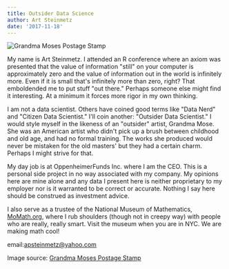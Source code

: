 ```yaml
---
title: Outsider Data Science
author: Art Steinmetz
date: '2017-11-18'
---
```


![Grandma Moses Postage Stamp](https://en.wikipedia.org/wiki/Grandma_Moses#/media/File:GrandmaMosesStamp1969.jpg)

My name is Art Steinmetz.  I attended an R conference where an axiom was presented that the value of information "still" on your computer is approximately zero and the value of information out in the world is infinitely more.  Even if it is small that's infinitely more than zero, right?  That emboldended me to put stuff "out there."  Perhaps someone else might find it interesting. At a minimum it forces more rigor in my own thinking.

I am not a data scientist. Others have coined good terms like "Data Nerd" and "Citizen Data Scientist."  I'll coin another: "Outsider Data Scientist." I would style myself in the likeness of an "outsider" artist, Grandma Mose. She was an American artist who didn't pick up a brush between childhood and old age, and had no formal training.  The works she produced would never be mistaken for the old masters' but they had a certain charm.  Perhaps I might strive for that.


My day job is at OppenheimerFunds Inc. where I am the CEO.  This is a personal side project in no way associated with my company. My opinions here are mine alone and any data I present here is neither proprietary to my employer nor is it warranted to be correct or accurate.  Nothing I say here should be construed as investment advice.

I also serve as a trustee of the National Museum of Mathematics, [MoMath.org](http://momath.org), where I rub shoulders (though not in creepy way) with people who are really, really smart.  Visit the museum when you are in NYC.  We are making math cool!

email:apsteinmetz@yahoo.com

Image source: [Grandma Moses Postage Stamp](https://en.wikipedia.org/wiki/Grandma_Moses#/media/File:GrandmaMosesStamp1969.jpg)
